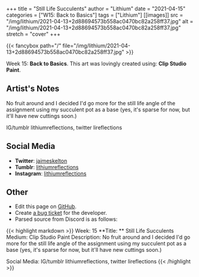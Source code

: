 +++
title =       "Still Life Succulents"
author =      "Lithium"
date =        "2021-04-15"
categories =  ["W15: Back to Basics"]
tags =        ["Lithium"]
[[images]]
                      src = "/img/lithium/2021-04-13+2d88694573b558ac0470bc82a258ff37.jpg"
                      alt = "/img/lithium/2021-04-13+2d88694573b558ac0470bc82a258ff37.jpg"
                      stretch = "cover"
+++


{{< fancybox path="/" file="/img/lithium/2021-04-13+2d88694573b558ac0470bc82a258ff37.jpg" >}}


Week 15: **Back to Basics**. This art was lovingly created using: **Clip Studio Paint**.

## Artist's Notes

No fruit around and I decided I'd go more for the still life angle of the assignment using my succulent pot as a base (yes, it's sparse for now, but it'll have new cuttings soon.)

IG/tumblr lithiumreflections, twitter lireflections

## Social Media

- **Twitter**: [jaimeskelton]()
- **Tumblr**: [lithiumreflections]()
- **Instagram**: [lithiumreflections]()


## Other

- Edit this page on [GitHub](https://github.com/teaminkling/web-refresh/edit/main/blog/content/blog/lithium-week-15-438c.md).
- Create [a bug ticket](https://github.com/teaminkling/web-refresh/issues/new?assignees=&labels=bug&template=problem-report.md&title=) for the developer.
- Parsed source from Discord is as follows:

{{< highlight markdown >}}
Week: 15
**Title:  ** Still Life Succulents
Medium: Clip Studio Paint
Description: No fruit around and I decided I'd go more for the still life angle of the assignment using my succulent pot as a base (yes, it's sparse for now, but it'll have new cuttings soon.)

Social Media: IG/tumblr lithiumreflections, twitter lireflections
{{< /highlight >}}